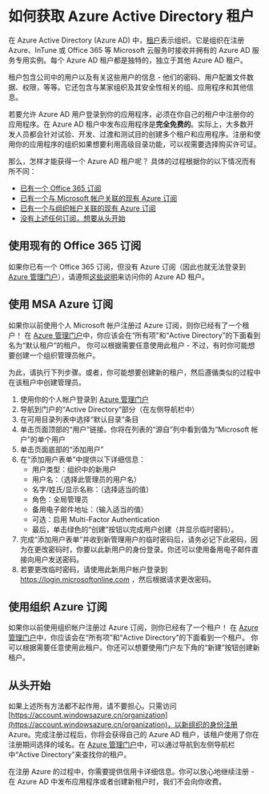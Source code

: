 <properties
	pageTitle="如何获取 Azure AD 租户 | Microsoft Azure"
	description="如何获取用于注册和生成应用程序的 Azure Active Directory 租户。"
	services="active-directory"
	documentationCenter=""
	authors="dstrockis"
	manager="terrylan"
	editor=""/>

<tags
	ms.service="active-directory"
	ms.date="09/28/2015"
	wacn.date="" />

# 如何获取 Azure Active Directory 租户

在 Azure Active Directory (Azure AD) 中，[租户](https://msdn.microsoft.com/zh-cn/library/azure/jj573650.aspx#BKMK_WhatIsAnAzureADTenant)表示组织。它是组织在注册 Azure、InTune 或 Office 365 等 Microsoft 云服务时接收并拥有的 Azure AD 服务专用实例。每个 Azure AD 租户都是独特的，独立于其他 Azure AD 租户。

租户包含公司中的用户以及有关这些用户的信息 - 他们的密码、用户配置文件数据、权限，等等。它还包含与某家组织及其安全性相关的组、应用程序和其他信息。

若要允许 Azure AD 用户登录到你的应用程序，必须在你自己的租户中注册你的应用程序。在 Azure AD 租户中发布应用程序是**完全免费的**。实际上，大多数开发人员都会针对试验、开发、过渡和测试目的创建多个租户和应用程序。注册和使用你的应用程序的组织如果想要利用高级目录功能，可以视需要选择购买许可证。

那么，怎样才能获得一个 Azure AD 租户呢？ 具体的过程根据你的以下情况而有所不同：

- [已有一个 Office 365 订阅](#use-an-existing-office-365-subscription)
- [已有一个与 Microsoft 帐户关联的现有 Azure 订阅](#use-an-msa-azure-subscription)
- [已有一个与组织帐户关联的现有 Azure 订阅](#use-an-organizational-azure-subscription)
- [没有上述任何订阅，想要从头开始](#start-from-scratch)

## 使用现有的 Office 365 订阅
如果你已有一个 Office 365 订阅，但没有 Azure 订阅（因此也就无法登录到 [Azure 管理门户](https://manage.windowsazure.cn)），请遵照[这些说明](https://technet.microsoft.com/zh-cn/library/dn832618.aspx)来访问你的 Azure AD 租户。

## 使用 MSA Azure 订阅
如果你以前使用个人 Microsoft 帐户注册过 Azure 订阅，则你已经有了一个租户！ 在 [Azure 管理门户](https://manage.windowsazure.cn)中，你应该会在“所有项”和“Active Directory”的下面看到名为“默认租户”的租户。 你可以根据需要任意使用此租户 - 不过，有时你可能想要创建一个组织管理员帐户。

为此，请执行下列步骤。或者，你可能想要创建新的租户，然后遵循类似的过程中在该租户中创建管理员。

1.	使用你的个人帐户登录到 [Azure 管理门户](https://manage.windowsazure.cn)
2.	导航到门户的“Active Directory”部分（在左侧导航栏中）
3.	在可用目录列表中选择“默认目录”条目
4.	单击页面顶部的“用户”链接。你将在列表的“源自”列中看到值为“Microsoft 帐户”的单个用户
5.	单击页面底部的“添加用户”
6.	在“添加用户表单”中提供以下详细信息：
    - 用户类型：组织中的新用户
    - 用户名：（选择此管理员的用户名）
    - 名字/姓氏/显示名称：（选择适当的值）
    - 角色：全局管理员
    - 备用电子邮件地址：（输入适当的值）
    - 可选：启用 Multi-Factor Authentication
    - 最后，单击绿色的“创建”按钮以完成用户创建（并显示临时密码）。
7.	完成“添加用户表单”并收到新管理用户的临时密码后，请务必记下此密码，因为在更改密码时，你要以此新用户的身份登录。你还可以使用备用电子邮件直接向用户发送密码。
8.	若要更改临时密码，请使用此新用户帐户登录到 https://login.microsoftonline.com ，然后根据请求更改密码。


## 使用组织 Azure 订阅
如果你以前使用组织帐户注册过 Azure 订阅，则你已经有了一个租户！ 在 [Azure 管理门户](https://manage.windowsazure.cn)中，你应该会在“所有项”和“Active Directory”的下面看到一个租户。 你可以根据需要任意使用此租户。你还可以想要使用门户左下角的“新建”按钮创建新租户。


## 从头开始
如果上述所有方法都不起作用，请不要担心。只需访问 [https://account.windowsazure.cn/organization](https://account.windowsazure.cn/organization)，以新组织的身份注册 Azure。完成注册过程后，你将会获得自己的 Azure AD 租户，该租户使用了你在注册期间选择的域名。在 [Azure 管理门户](https://manage.windowsazure.cn)中，可以通过导航到左侧导航栏中“Active Directory”来查找你的租户。

在注册 Azure 的过程中，你需要提供信用卡详细信息。你可以放心地继续注册 - 在 Azure AD 中发布应用程序或者创建新租户时，我们不会向你收费。

<!---HONumber=Mooncake_0418_2016-->